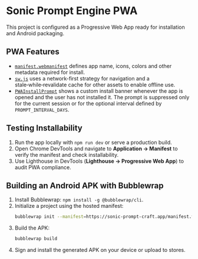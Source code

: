 # Sonic Prompt Engine PWA

This project is configured as a Progressive Web App ready for installation and Android packaging.

## PWA Features
- [`manifest.webmanifest`](public/manifest.webmanifest) defines app name, icons, colors and other metadata required for install.
- [`sw.js`](public/sw.js) uses a network-first strategy for navigation and a stale‑while‑revalidate cache for other assets to enable offline use.
- [`PWAInstallPrompt`](src/components/PWAInstallPrompt.tsx) shows a custom install banner whenever the app is opened and the user has not installed it. The prompt is suppressed only for the current session or for the optional interval defined by `PROMPT_INTERVAL_DAYS`.

## Testing Installability
1. Run the app locally with `npm run dev` or serve a production build.
2. Open Chrome DevTools and navigate to **Application → Manifest** to verify the manifest and check installability.
3. Use Lighthouse in DevTools (**Lighthouse → Progressive Web App**) to audit PWA compliance.

## Building an Android APK with Bubblewrap
1. Install Bubblewrap: `npm install -g @bubblewrap/cli`.
2. Initialize a project using the hosted manifest:
   ```bash
   bubblewrap init --manifest=https://sonic-prompt-craft.app/manifest.webmanifest
   ```
3. Build the APK:
   ```bash
   bubblewrap build
   ```
4. Sign and install the generated APK on your device or upload to stores.

